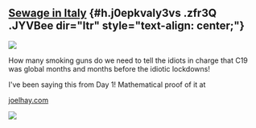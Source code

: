 
[Sewage in Italy](https://www.google.com/url?q=https%3A%2F%2Fuk.reuters.com%2Farticle%2Fus-health-coronavirus-italy-sewage%2Fitaly-sewage-study-suggests-covid-19-was-there-in-december-2019-idUKKBN23Q1J9&sa=D&sntz=1&usg=AFQjCNFykUzrZtueD6DhrdJUdm7wBe2ZTA) {#h.j0epkvaly3vs .zfr3Q .JYVBee dir="ltr" style="text-align: center;"}
--------------------------------------------------------------------------------------------------------------------------------------------------------------------------------------------------------------------------------------------------------------

[![](https://lh4.googleusercontent.com/GZakKfPCSEqIgluPGroMETVFYKyx_bFN9hwOitplqqCxNAa3Q1kyQGF8wb-wqMaTNctrhKcVDuZ1pWeU9btck9XT4oBXF5SzOmfc_WDm0ntTOuIGJWI=w1280)](https://www.google.com/url?q=https%3A%2F%2Fredcap.med.usc.edu%2Fsurveys%2F%3Fs%3DJ7KEL4YTKT&sa=D&sntz=1&usg=AFQjCNGgmJPVlIxKzdq9Pd16K5HC0kstRQ)

How many smoking guns do we need to tell the idiots in charge that C19
was global months and months before the idiotic lockdowns!

I've been saying this from Day 1! Mathematical proof of it at

[joelhay.com](http://www.google.com/url?q=http%3A%2F%2Fjoelhay.com%2F&sa=D&sntz=1&usg=AFQjCNHbEihJ5-3x9wqjLWiW_9XPH8pB_w)

![](https://lh5.googleusercontent.com/LeclwDp20fIrp2xYDH5TVR2iql8uIV7FlL5r5vy0-77aUu9c1MQD30212qhsJB0mnb2pOt34dsE9CzHGhPX5zfcnq8EDBPw13HiLZgJ61kemPvYJ8GM=w1280)
